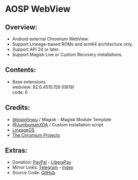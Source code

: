 # AOSP WebView

## Overview:
- Android external Chromium WebView.
- Support Lineage-based ROMs and arm64 architecture only.
- Support API 24 or later.
- Support Magisk Live or Custom Recovery installations.

## Contents:
- Base extensions   
webview: 92.0.4515.159 (0819)   
code: 6   

## Credits:
- [@topjohnwu](https://github.com/topjohnwu) / Magisk - Magisk Module Template
- [@JumbomanXDA](https://github.com/JumbomanXDA) / Custom installation script
- [LineageOS](https://github.com/LineageOS)
- [The Chromium Projects](https://chromium.googlesource.com/chromium/src/+/HEAD/android_webview/docs/build-instructions.md)

## Extras:
- Donation: [PayPal](https://paypal.me/gloeyisk) - [LiberaPay](https://liberapay.com/gloeyisk)
- Mirror Links: [Telegram](https://t.me/gldppc) - [Index](https://kutt.it/Wt3rr4)
- Source Code: [GitHub](https://github.com/gloeyisk/AOSPWebView)
